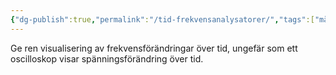 ```yaml
---
{"dg-publish":true,"permalink":"/tid-frekvensanalysatorer/","tags":["mätteknik"]}
---
```



Ge ren visualisering av frekvensförändringar över tid, ungefär som ett oscilloskop visar spänningsförändring över tid.
